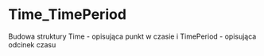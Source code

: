 # Time_TimePeriod
 Budowa struktury Time - opisująca punkt w czasie i TimePeriod - opisująca odcinek czasu
